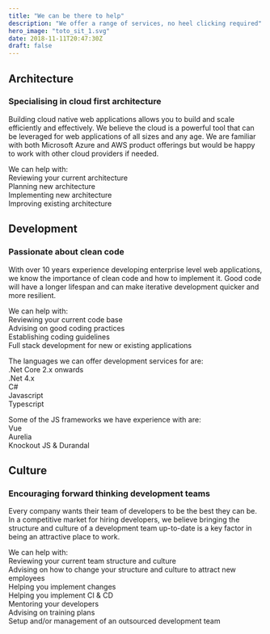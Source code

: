 ```yaml
---
title: "We can be there to help"
description: "We offer a range of services, no heel clicking required"
hero_image: "toto_sit_1.svg"
date: 2018-11-11T20:47:30Z
draft: false
---
```

<div class="title-wrapper wide-title-wrapper has-text-centered" id="architecture">
    <h2 class="title is-2">Architecture</h2>
    <h3 class="subtitle is-5 is-muted">Specialising in cloud first architecture</h3>
    <div class="divider is-centered"></div>
</div>
<div class="service-card mt-20">
    <p>
        Building cloud native web applications allows you to build and scale efficiently and effectively. We believe the cloud is a powerful tool that can be leveraged for web applications of all sizes and any age. We are familiar with both Microsoft Azure and AWS product offerings but would be happy to work with other cloud providers if needed.
    </p>
    <p>
        We can help with:
        <br/>
        <i class="fas fa-search"></i> Reviewing your current architecture
        <br/>
        <i class="fas fa-brain"></i> Planning new architecture
        <br/>
        <i class="fas fa-code-branch"></i> Implementing new architecture
        <br/>
        <i class="fas fa-star"></i> Improving existing architecture
    </p>
</div>
<div class="title-wrapper wide-title-wrapper has-text-centered" id="development">
  <h2 class="title is-2">Development</h2>
  <h3 class="subtitle is-5 is-muted">Passionate about clean code</h3>
  <div class="divider is-centered"></div>
</div>
<div class="service-card mt-20">
    <p>
        With over 10 years experience developing enterprise level web applications, we know the importance of clean code and how to implement it. Good code will have a longer lifespan and can make iterative development quicker and more resilient.
    </p>
    <p>
        We can help with:
        <br/>
        <i class="fas fa-glasses"></i> Reviewing your current code base 
        <br/>
        <i class="fas fa-comments"></i> Advising on good coding practices
        <br/>
        <i class="fas fa-columns"></i> Establishing coding guidelines
        <br/>
        <i class="fas fa-code"></i> Full stack development for new or existing applications 
    </p>
    <p>
        The languages we can offer development services for are:
        <br/>
        <i class="fab fa-microsoft"></i> .Net Core 2.x onwards
        <br/>
        <i class="fab fa-microsoft"></i> .Net 4.x
        <br/>
        <i class="fab fa-microsoft"></i> C#
        <br/>
        <i class="fab fa-js"></i> Javascript
        <br/>
        <i class="fab fa-microsoft"></i> Typescript
    </p>
    <p>
        Some of the JS frameworks we have experience with are:
        <br/>
        <i class="fab fa-vuejs"></i> Vue
        <br/>
        <i class="fab fa-js"></i> Aurelia
        <br/>
        <i class="fab fa-js"></i> Knockout JS & Durandal
    </p>
</div>
<div class="title-wrapper wide-title-wrapper has-text-centered" id="culture">
  <h2 class="title is-2">Culture</h2>
  <h3 class="subtitle is-5 is-muted">Encouraging forward thinking development teams</h3>
  <div class="divider is-centered"></div>
</div>
<div class="service-card mt-20">
    <p>
        Every company wants their team of developers to be the best they can be. In a competitive market for hiring developers, we believe bringing the structure and culture of a development team up-to-date is a key factor in being an attractive place to work. 
    </p>
    <p>
        We can help with:
        <br/>
        <i class="fas fa-search"></i> Reviewing your current team structure and culture
        <br/>
        <i class="fas fa-brain"></i> Advising on how to change your structure and culture to attract new employees
        <br/>
        <i class="fas fa-code-branch"></i> Helping you implement changes
        <br/>
        <i class="fas fa-building"></i> Helping you implement CI & CD 
        <br/>
        <i class="fas fa-chalkboard-teacher"></i> Mentoring your developers
        <br/>
        <i class="fas fa-list"></i> Advising on training plans
        <br/>
        <i class="fas fa-globe-americas"></i> Setup and/or management of an outsourced development team
    </p>
</div>